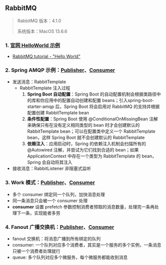 ## RabbitMQ
> RabbitMQ 版本：4.1.0 
> 
> 系统版本：MacOS 13.6.6 
### 1. [官网 HelloWorld 示例](./src/main/java/club/zhengxiang/coding/rabbitmq/helloworld/)
* [RabbitMQ tutorial - "Hello World"](https://www.rabbitmq.com/tutorials/tutorial-one-java)
### 2. Spring AMQP 示例：[Publisher](./springamqp-publisher)、[Consumer](./springamqp-consumer)
* 发送消息：RabbitTemplate
  * RabbitTemplate 注入过程
    1. **Spring Boot 自动配置**：Spring Boot 的自动配置机制会根据类路径中的库和你应用中的配置自动创建和配置 beans；引入spring-boot-starter-amqp 后，Spring Boot 将会启用对 RabbitMQ 的支持并根据配置创建 RabbitTemplate bean
    2. **条件性配置**：Spring Boot 使用 @ConditionalOnMissingBean 注解来确保只有在没有定义相同类型的 bean 时才会创建默认的 RabbitTemplate bean；可以在配置类中定义一个 RabbitTemplate bean，这样 Spring Boot 就不会创建默认的 RabbitTemplate
    3. **依赖注入**：应用启动时，Spring 的依赖注入机制会扫描所有的 @Autowired 注解，并尝试为它们找到合适的 bean；如果 ApplicationContext 中存在一个类型为 RabbitTemplate 的 bean，Spring 会自动将其注入
* 接收消息：RabbitListener 非阻塞式监听
### 3. Work 模式：[Publisher](./work-publisher)、[Consumer](./work-consumer)
* 多个 consumer 绑定同一个队列，加快消息处理
* 同一条消息只会被一个 consumer 处理
* **consumer** 设置 prefetch 参数控制消费者预取的消息数量，处理完一条再处理下一条，实现能者多劳
### 4. Fanout 广播交换机：[Publisher](./fanout-publisher)、[Consumer](./fanout-consumer)
* fanout 交换机：将消息广播到所有绑定的队列
* consumer: 一个队列对应多个消费者，其实是一个服务的多个实例，一条消息只被一个消费者处理就行
* queue: 多个队列对应多个微服务，每个微服务都能收到消息